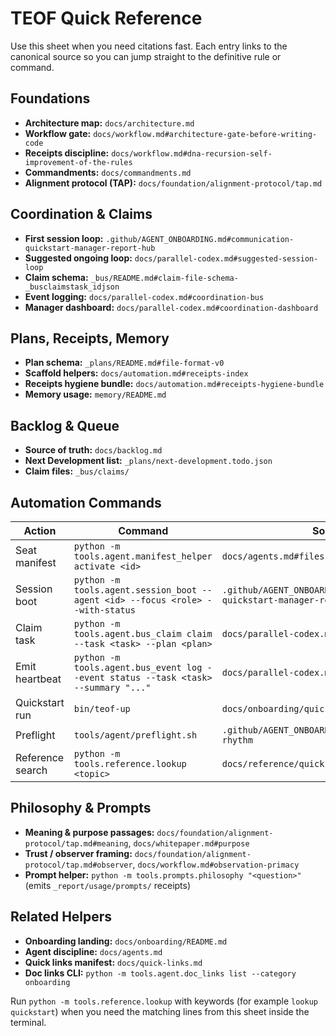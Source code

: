 # TEOF Quick Reference

Use this sheet when you need citations fast. Each entry links to the canonical
source so you can jump straight to the definitive rule or command.

## Foundations
- **Architecture map:** `docs/architecture.md`
- **Workflow gate:** `docs/workflow.md#architecture-gate-before-writing-code`
- **Receipts discipline:** `docs/workflow.md#dna-recursion-self-improvement-of-the-rules`
- **Commandments:** `docs/commandments.md`
- **Alignment protocol (TAP):** `docs/foundation/alignment-protocol/tap.md`

## Coordination & Claims
- **First session loop:** `.github/AGENT_ONBOARDING.md#communication-quickstart-manager-report-hub`
- **Suggested ongoing loop:** `docs/parallel-codex.md#suggested-session-loop`
- **Claim schema:** `_bus/README.md#claim-file-schema-_busclaimstask_idjson`
- **Event logging:** `docs/parallel-codex.md#coordination-bus`
- **Manager dashboard:** `docs/parallel-codex.md#coordination-dashboard`

## Plans, Receipts, Memory
- **Plan schema:** `_plans/README.md#file-format-v0`
- **Scaffold helpers:** `docs/automation.md#receipts-index`
- **Receipts hygiene bundle:** `docs/automation.md#receipts-hygiene-bundle`
- **Memory usage:** `memory/README.md`

## Backlog & Queue
- **Source of truth:** `docs/backlog.md`
- **Next Development list:** `_plans/next-development.todo.json`
- **Claim files:** `_bus/claims/`

## Automation Commands
| Action | Command | Source |
| --- | --- | --- |
| Seat manifest | `python -m tools.agent.manifest_helper activate <id>` | `docs/agents.md#files-to-know` |
| Session boot | `python -m tools.agent.session_boot --agent <id> --focus <role> --with-status` | `.github/AGENT_ONBOARDING.md#communication-quickstart-manager-report-hub` |
| Claim task | `python -m tools.agent.bus_claim claim --task <task> --plan <plan>` | `docs/parallel-codex.md#coordination-bus` |
| Emit heartbeat | `python -m tools.agent.bus_event log --event status --task <task> --summary "..."` | `docs/parallel-codex.md#coordination-bus` |
| Quickstart run | `bin/teof-up` | `docs/onboarding/quickstart.md` |
| Preflight | `tools/agent/preflight.sh` | `.github/AGENT_ONBOARDING.md#operating-rhythm` |
| Reference search | `python -m tools.reference.lookup <topic>` | `docs/reference/quick-reference.md` |

## Philosophy & Prompts
- **Meaning & purpose passages:** `docs/foundation/alignment-protocol/tap.md#meaning`, `docs/whitepaper.md#purpose`
- **Trust / observer framing:** `docs/foundation/alignment-protocol/tap.md#observer`, `docs/workflow.md#observation-primacy`
- **Prompt helper:** `python -m tools.prompts.philosophy "<question>"` (emits `_report/usage/prompts/` receipts)

## Related Helpers
- **Onboarding landing:** `docs/onboarding/README.md`
- **Agent discipline:** `docs/agents.md`
- **Quick links manifest:** `docs/quick-links.md`
- **Doc links CLI:** `python -m tools.agent.doc_links list --category onboarding`

Run `python -m tools.reference.lookup` with keywords (for example `lookup quickstart`)
when you need the matching lines from this sheet inside the terminal.
